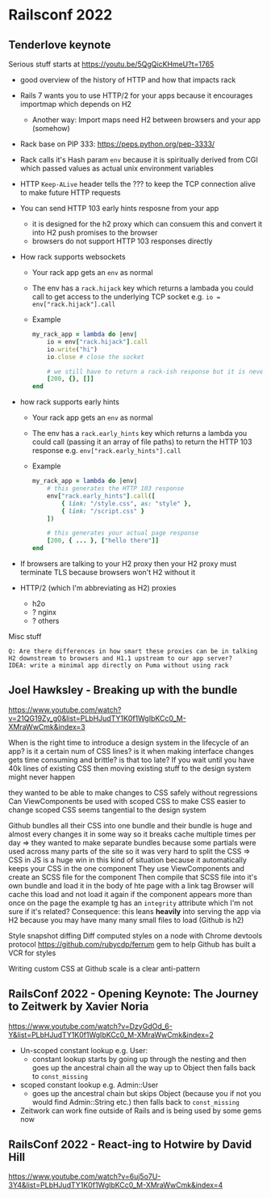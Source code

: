 # Railsconf 2022

## Tenderlove keynote

Serious stuff starts at https://youtu.be/5QgQicKHmeU?t=1765

- good overview of the history of HTTP and how that impacts rack
- Rails 7 wants you to use HTTP/2 for your apps because it encourages importmap
  which depends on H2
    - Another way: Import maps need H2 between browsers and your app (somehow)
- Rack base on PIP 333: https://peps.python.org/pep-3333/
- Rack calls it's Hash param `env` because it is spiritually derived from CGI
  which passed values as actual unix environment variables
- HTTP `Keep-ALive` header tells the ??? to keep the TCP connection alive to
  make future HTTP requests
- You can send HTTP 103 early hints resposne from your app
    - it is designed for the h2 proxy which can consuem this and convert it into
      H2 push promises to the browser
    - browsers do not support HTTP 103 responses directly
- How rack supports websockets
    - Your rack app gets an `env` as normal
    - The env has a `rack.hijack` key which returns a lambada you could call to
      get access to the underlying TCP socket e.g.
      `io = env["rack.hijack"].call`
    - Example

        ```ruby
        my_rack_app = lambda do |env|
            io = env["rack.hijack"].call
            io.write("hi")
            io.close # close the socket

            # we still have to return a rack-ish response but it is never used - this is pretty odd
            [200, {}, []]
        end
        ```

- how rack supports early hints
    - Your rack app gets an `env` as normal
    - The env has a `rack.early_hints` key which returns a lambda you could call
      (passing it an array of file paths) to return the HTTP 103 response e.g.
      `env["rack.early_hints"].call`
    - Example

        ```ruby
        my_rack_app = lambda do |env|
            # this generates the HTTP 103 response
            env["rack.early_hints"].call([
                { link: "/style.css", as: "style" },
                { link: "/script.css" }
            ])

            # this generates your actual page response
            [200, { ... }, ["hello there"]]
        end
        ```

- If browsers are talking to your H2 proxy then your H2 proxy must terminate TLS
  because browsers won't H2 without it
- HTTP/2 (which I'm abbreviating as H2) proxies
    - h2o
    - ? nginx
    - ? others

Misc stuff

    Q: Are there differences in how smart these proxies can be in talking H2 downstream to browsers and H1.1 upstream to our app server?
    IDEA: write a minimal app directly on Puma without using rack

## Joel Hawksley - Breaking up with the bundle

https://www.youtube.com/watch?v=21QG19Zy_g0&list=PLbHJudTY1K0f1WgIbKCc0_M-XMraWwCmk&index=3

When is the right time to introduce a design system in the lifecycle of an app?
is it a certain num of CSS lines? is it when making interface changes gets time
consuming and brittle? is that too late? If you wait until you have 40k lines of
existing CSS then moving existing stuff to the design system might never happen

they wanted to be able to make changes to CSS safely without regressions Can
ViewComponents be used with scoped CSS to make CSS easier to change scoped CSS
seems tangential to the design system

Github bundles all their CSS into one bundle and their bundle is huge and almost
every changes it in some way so it breaks cache multiple times per day => they
wanted to make separate bundles because some partials were used across many
parts of the site so it was very hard to split the CSS => CSS in JS is a huge
win in this kind of situation because it automatically keeps your CSS in the one
component They use ViewComponents and create an SCSS file for the component Then
compile that SCSS file into it's own bundle and load it in the body of hte page
with a link tag Browser will cache this load and not load it again if the
component appears more than once on the page the example tg has an `integrity`
attribute which I'm not sure if it's related? Consequence: this leans
**heavily** into serving the app via H2 because you may have many many small
files to load (Github is h2)

Style snapshot diffing Diff computed styles on a node with Chrome devtools
protocol https://github.com/rubycdp/ferrum gem to help Github has built a VCR
for styles

Writing custom CSS at Github scale is a clear anti-pattern

## RailsConf 2022 - Opening Keynote: The Journey to Zeitwerk by Xavier Noria

https://www.youtube.com/watch?v=DzyGdOd_6-Y&list=PLbHJudTY1K0f1WgIbKCc0_M-XMraWwCmk&index=2

- Un-scoped constant lookup e.g. User:
    - constant lookup starts by going up through the nesting and then goes up
      the ancestral chain all the way up to Object then falls back to
      `const_missing`
- scoped constant lookup e.g. Admin::User
    - goes up the ancestral chain but skips Object (because you if not you would
      find Admin::String etc.) then falls back to `const_missing`
- Zeitwork can work fine outside of Rails and is being used by some gems now

## RailsConf 2022 - React-ing to Hotwire by David Hill

https://www.youtube.com/watch?v=6uj5o7U-3Y4&list=PLbHJudTY1K0f1WgIbKCc0_M-XMraWwCmk&index=4
